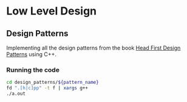 # Low Level Design

## Design Patterns

Implementing all the design patterns from the book [Head First Design Patterns](https://wickedlysmart.com/head-first-design-patterns) using C++.

### Running the code
```bash
cd design_patterns/${pattern_name}
fd ".[h|c]pp" -t f | xargs g++
./a.out
```
